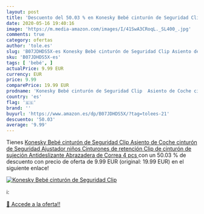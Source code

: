 ```yaml
---
layout: post
title: 'Descuento del 50.03 % en Konesky Bebé cinturón de Seguridad Clip '
date: 2020-05-16 19:40:16
image: 'https://m.media-amazon.com/images/I/41SwA3CRoqL._SL400_.jpg'
comments: true
category: ofertas
author: 'tole.es'
slug: 'B07JDHDS5X-es Konesky Bebé cinturón de Seguridad Clip Asiento de Coche...'
sku: 'B07JDHDS5X-es'
tags: [ 'bebé', ]
actualPrice: 9.99 EUR
currency: EUR
price: 9.99
comparePrice: 19.99 EUR
prodname: 'Konesky Bebé cinturón de Seguridad Clip  Asiento de Coche cinturón de Seguridad Ajustador niños Cinturones de retención Clip de cinturón de sujeción Antideslizante Abrazadera de Correa  4 pcs '
country: 'es'
flag: '🇪🇸'
brand: ''
buyurl: 'https://www.amazon.es/dp/B07JDHDS5X/?tag=tolees-21'
descuento: '50.03'
average: '9.99'
---
```


Tienes [Konesky Bebé cinturón de Seguridad Clip  Asiento de Coche cinturón de Seguridad Ajustador niños Cinturones de retención Clip de cinturón de sujeción Antideslizante Abrazadera de Correa  4 pcs ](https://www.amazon.es/dp/B07JDHDS5X/?tag=tolees-21) con un 50.03 % de descuento con precio de oferta de 9.99 EUR (original: 19.99 EUR) en el siguiente enlace!

[![Konesky Bebé cinturón de Seguridad Clip ](https://m.media-amazon.com/images/I/41SwA3CRoqL._SL400_.jpg)](https://www.amazon.es/dp/B07JDHDS5X/?tag=tolees-21)

ℹ️:


[🛒 Accede a la oferta!!](https://www.amazon.es/dp/B07JDHDS5X/?tag=tolees-21)
